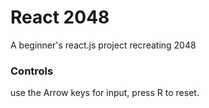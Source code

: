 # React 2048

A beginner's react.js project recreating 2048

### Controls 

use the Arrow keys for input, press R to reset.